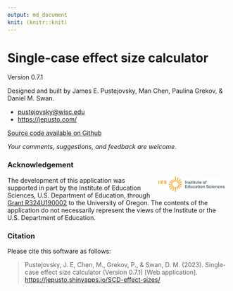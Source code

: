 ```yaml
---
output: md_document
knit: (knitr::knit)
---
```


# Single-case effect size calculator

Version 0.7.1

Designed and built by James E. Pustejovsky, Man Chen, Paulina Grekov, & Daniel M. Swan.

-   <pustejovsky@wisc.edu>
-   <https://jepusto.com/>

[Source code available on Github](https://github.com/jepusto/SingleCaseES)

*Your comments, suggestions, and feedback are welcome.*

### Acknowledgement

<img src="https://raw.githubusercontent.com/jepusto/SingleCaseES/main/images/IES_InstituteOfEducationSciences_RGB.svg" width="30%" align = "right" style = "margin: 0px 10px" alt = "Institute of Education Sciences logo"/>

The development of this application was supported in part by the Institute of Education Sciences, U.S. Department of Education, through [Grant R324U190002](https://ies.ed.gov/funding/grantsearch/details.asp?ID=3358) to the University of Oregon. The contents of the application do not necessarily represent the views of the Institute or the U.S. Department of Education.

### Citation

Please cite this software as follows:

> Pustejovsky, J. E, Chen, M., Grekov, P., & Swan, D. M. (2023). 
> Single-case effect size calculator (Version 0.7.1) 
> [Web application]. 
> <https://jepusto.shinyapps.io/SCD-effect-sizes/>
